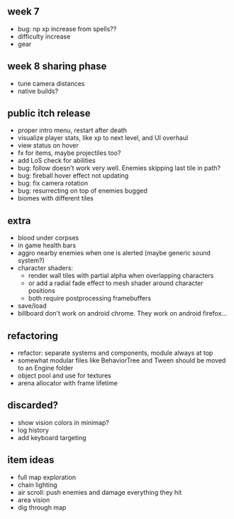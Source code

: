 ## week 7
- bug: np xp increase from spells??
- difficulty increase
- gear

## week 8 sharing phase
- tune camera distances
- native builds?

## public itch release
- proper intro menu, restart after death
- visualize player stats, like xp to next level, and UI overhaul
- view status on hover
- fx for items, maybe projectiles too?
- add LoS check for abilities
- bug: follow doesn't work very well. Enemies skipping last tile in path?
- bug: fireball hover effect not updating
- bug: fix camera rotation
- bug: resurrecting on top of enemies bugged
- biomes with different tiles

## extra
- blood under corpses
- in game health bars
- aggro nearby enemies when one is alerted (maybe generic sound system?)
- character shaders:
  - render wall tiles with partial alpha when overlapping characters
  - or add a radial fade effect to mesh shader around character positions
  - both require postprocessing framebuffers
- save/load
- billboard don't work on android chrome. They work on android firefox...

## refactoring
- refactor: separate systems and components, module always at top
- somewhat modular files like BehaviorTree and Tween should be moved to an Engine folder
- object pool and use for textures
- arena allocator with frame lifetime

## discarded?
- show vision colors in minimap?
- log history
- add keyboard targeting

## item ideas
- full map exploration
- chain lighting
- air scroll: push enemies and damage everything they hit
- area vision
- dig through map
